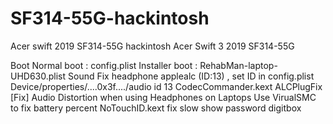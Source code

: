 # SF314-55G-hackintosh
Acer swift 2019 SF314-55G hackintosh
Acer Swift 3 2019 SF314-55G

Boot
Normal boot : config.plist
Installer boot : RehabMan-laptop-UHD630.plist
Sound
Fix headphone
applealc (ID:13) , set ID in config.plist Device/properties/....0x3f..../audio id 13
CodecCommander.kext
ALCPlugFix
[Fix] Audio Distortion when using Headphones on Laptops
Use VirualSMC to fix battery percent
NoTouchID.kext fix slow show password digitbox
